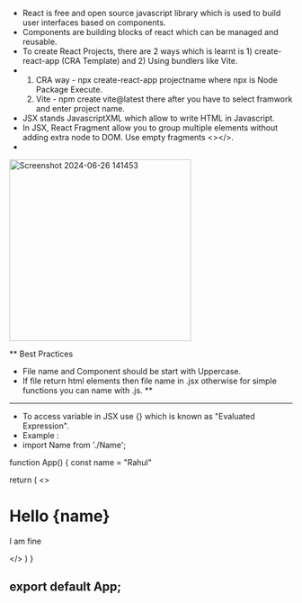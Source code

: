 - React is free and open source javascript library which is used to build user interfaces based on components.
- Components are building blocks of react which can be managed and reusable.
- To create React Projects, there are 2 ways which is learnt is 1) create-react-app (CRA Template) and 2) Using bundlers like Vite.
- 1) CRA way - npx create-react-app projectname where npx is Node Package Execute.
  2) Vite - npm create vite@latest there after you have to select framwork and enter project name.
- JSX stands JavascriptXML which allow to write HTML in Javascript.
- In JSX, React Fragment allow you to group multiple elements without adding extra node to DOM. Use empty fragments <></>.
-    
<img width="323" alt="Screenshot 2024-06-26 141453" src="https://github.com/ParthivSuthar/React/assets/143894333/f552867a-429a-4453-b5dd-924a445b7aa3">



** Best Practices
- File name and Component should be start with Uppercase.
- If file return html elements then file name in .jsx otherwise for simple functions you can name with .js.
**
------------------------------------------------------------------------------------------------------------------------

- To access variable in JSX use {} which is known as "Evaluated Expression".
- Example :
- import Name from './Name';

function App() {
  const name = "Rahul"

  return (
    <>
    <Name/>
    <h1>Hello {name}</h1>
    <p>I am fine</p>
    </>
  )
}

export default App;
---------------------------









    
